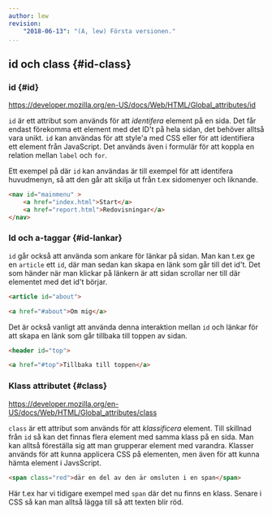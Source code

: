 ```yaml
---
author: lew
revision:
    "2018-06-13": "(A, lew) Första versionen."
...
```

id och class {#id-class}
---------------------------------------------------

### id {#id}

<a href='https://developer.mozilla.org/en-US/docs/Web/HTML/Global_attributes/id'>https://developer.mozilla.org/en-US/docs/Web/HTML/Global_attributes/id</a>

`id` är ett attribut som används för att *identifera* element på en sida. Det får endast förekomma ett element med det ID't på hela sidan, det behöver alltså vara unikt.
`id` kan användas för att style'a med CSS eller för att identifiera ett element från JavaScript. Det används även i formulär för att koppla en relation mellan `label` och `for`.

Ett exempel på där `id` kan användas är till exempel för att identifera huvudmenyn, så att den går att skilja ut från t.ex sidomenyer och liknande.

```html
<nav id="mainmenu" >
	<a href="index.html">Start</a>
	<a href="report.html">Redovisningar</a>
</nav>
```



### Id och a-taggar {#id-lankar}

`id` går också att använda som ankare för länkar på sidan. Man kan t.ex ge en `article` ett `id`, där man sedan kan skapa en länk som går till det id't. Det som händer när man klickar på länkern är att sidan scrollar ner till där elementet med det id't börjar.

```html
<article id="about">
```
```html
<a href="#about">Om mig</a>
```

Det är också vanligt att använda denna interaktion mellan `id` och länkar för att skapa en länk som går tillbaka till toppen av sidan.

```html
<header id="top">
```
```html
<a href="#top">Tillbaka till toppen</a>
```



### Klass attributet {#class}

<a href='https://developer.mozilla.org/en-US/docs/Web/HTML/Global_attributes/class'>https://developer.mozilla.org/en-US/docs/Web/HTML/Global_attributes/class</a>

`class` är ett attribut som används för att *klassificera* element. Till skillnad från `id` så kan det finnas flera element med samma klass på en sida. Man kan alltså föreställa sig att man grupperar element med varandra. Klasser används för att kunna applicera CSS på elementen, men även för att kunna hämta element i JavsScript.

```html
<span class="red">där en del av den är omsluten i en span</span>
```

Här t.ex har vi tidigare exempel med `span` där det nu finns en klass. Senare i CSS så kan man alltså lägga till så att texten blir röd.
